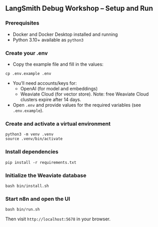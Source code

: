 ## LangSmith Debug Workshop – Setup and Run

### Prerequisites
- Docker and Docker Desktop installed and running
- Python 3.10+ available as `python3`

### Create your .env
- Copy the example file and fill in the values:
```
cp .env.example .env
```
- You’ll need accounts/keys for:
  - OpenAI (for model and embeddings)
  - Weaviate Cloud (for vector store). Note: free Weaviate Cloud clusters expire after 14 days.
- Open `.env` and provide values for the required variables (see `.env.example`).

### Create and activate a virtual environment
```
python3 -m venv .venv
source .venv/bin/activate
```

### Install dependencies
```
pip install -r requirements.txt
```

### Initialize the Weaviate database
```
bash bin/install.sh
```

### Start n8n and open the UI
```
bash bin/run.sh
```
Then visit `http://localhost:5678` in your browser.


